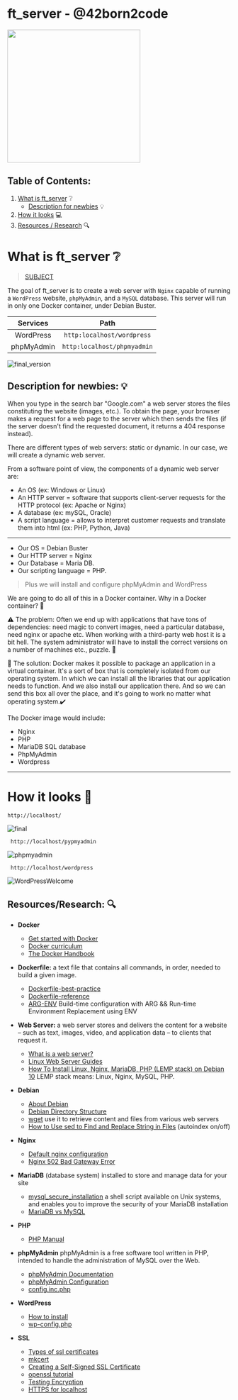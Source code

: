 # ft_server - @42born2code
<img src="https://upload.wikimedia.org/wikipedia/commons/thumb/4/4e/Docker_%28container_engine%29_logo.svg/1920px-Docker_%28container_engine%29_logo.svg.png"
     style="text-align:center" width=300px />


## Table of Contents:
1. [What is ft_server](https://github.com/vvarodi/ft_server#what-is-ft_server-) ❔
    * [Description for newbies](https://github.com/vvarodi/ft_server#description-for-newbies-) 💡
2. [How it looks](https://github.com/vvarodi/ft_server#how-it-looks-) 💻 
3. [Resources / Research](https://github.com/vvarodi/ft_server#resourcesresearch-) 🔍

# What is ft_server ❔

> [SUBJECT](en.subject.pdf)

The goal of ft_server is to create a web server with ```Nginx``` capable of running a ```WordPress``` website, ```phpMyAdmin```, and a ```MySQL``` database. This server will run in only one Docker container, under Debian Buster.

|Services    |Path|
|:----------:|:-------:|
|WordPress   |```http:localhost/wordpress```|
|phpMyAdmin  |```http:localhost/phpmyadmin```|

![final_version](img/final.png)

## Description for newbies: 💡
When you type in the search bar "Google.com" a web server stores the files constituting the website (images, etc.). To obtain the page, your browser makes a request for a web page to the server which then sends the files (if the server doesn't find the requested document, it returns a 404 response instead).

There are different types of web servers: static or dynamic. In our case, we will create a dynamic web server. 

From a software point of view, the components of a dynamic web server are:
* An OS (ex: Windows or Linux)
* An HTTP server = software that supports client-server requests for the HTTP protocol (ex: Apache or Nginx)
* A database (ex: mySQL, Oracle)
* A script language = allows to interpret customer requests and translate them into html (ex: PHP, Python, Java)
---------------
* Our OS = Debian Buster 
* Our HTTP server = Nginx
* Our Database = Maria DB. 
* Our scripting language = PHP. 
> Plus we will install and configure phpMyAdmin and WordPress

We are going to do all of this in a Docker container. Why in a Docker container? 🐳

⚠️ The problem: Often we end up with applications that have tons of dependencies: need magic to convert images, need a particular database, need nginx or apache etc. When working with a third-party web host it is a bit hell. The system administrator will have to install the correct versions on a number of machines etc., puzzle. 💢

💯 The solution: Docker makes it possible to package an application in a virtual container. It's a sort of box that is completely isolated from our operating system. In which we can install all the libraries that our application needs to function. And we also install our application there. And so we can send this box all over the place, and it's going to work no matter what operating system.✔️

The Docker image would include:
* Nginx
* PHP 
* MariaDB SQL database
* PhpMyAdmin
* Wordpress
------------------

# How it looks 👀
``` http://localhost/ ```

![final](img/final.png)

``` http://localhost/pypmyadmin```

![phpmyadmin](img/phpmyadmin.png)

``` http://localhost/wordpress```

![WordPressWelcome](img/wordpress_welcome.png)

## Resources/Research: 🔍
* **Docker**
  * [Get started with Docker](https://docs.docker.com/get-started/)
  * [Docker curriculum](https://docker-curriculum.com/)
  * [The Docker Handbook](https://www.freecodecamp.org/news/the-docker-handbook/)

* **Dockerfile:** a text file that contains all commands, in order, needed to build a given image.
  * [Dockerfile-best-practice](https://docs.docker.com/develop/develop-images/dockerfile_best-practices/)
  * [Dockerfile-reference](https://docs.docker.com/engine/reference/builder/)
  * [ARG-ENV](https://vsupalov.com/docker-arg-env-variable-guide/) Build-time configuration with ARG && Run-time Environment Replacement using ENV 

* **Web Server:** a web server stores and delivers the content for a website – such as text, images, video, and application data – to clients that request it.
  * [What is a web server?](https://developer.mozilla.org/en-US/docs/Learn/Common_questions/What_is_a_web_server#:~:text=A%20static%20web%20server%2C%20or,application%20server%20and%20a%20database.)
  * [Linux Web Server Guides](https://www.tecmint.com/linux-web-server-guides/amp/)
  * [How To Install Linux, Nginx, MariaDB, PHP (LEMP stack) on Debian 10](https://www.digitalocean.com/community/tutorials/how-to-install-linux-nginx-mariadb-php-lemp-stack-on-debian-10)
   LEMP stack means: Linux, Nginx, MySQL, PHP.

* **Debian**
  * [About Debian](https://www.debian.org/intro/about)
  * [Debian Directory Structure](https://wiki.debian.org/Nginx/DirectoryStructure)
  * [wget](https://www.gnu.org/software/wget/) use it to retrieve content and files from various web servers
  * [How to Use sed to Find and Replace String in Files](https://linuxize.com/post/how-to-use-sed-to-find-and-replace-string-in-files/) (autoindex on/off)

* **Nginx**
  * [Default nginx configuration](img/default)
  * [Nginx 502 Bad Gateway Error](https://ibcomputing.com/nginx-502-bad-gateway-error/)

* **MariaDB** (database system) installed to store and manage data for your site
  * [mysql_secure_installation](https://mariadb.com/kb/en/mysql_secure_installation/) a shell script available on Unix systems, and enables you to improve the security of your MariaDB installation
  * [MariaDB vs MySQL](https://www.guru99.com/mariadb-vs-mysql.html)
* **PHP**
  * [PHP Manual](https://www.php.net/manual/es/index.php)
* **phpMyAdmin** phpMyAdmin is a free software tool written in PHP, intended to handle the administration of MySQL over the Web.
  * [phpMyAdmin Documentation](https://docs.phpmyadmin.net/en/latest/)
  * [phpMyAdmin Configuration](https://docs.phpmyadmin.net/en/latest/config.html#)
  * [config.inc.php](https://docs.phpmyadmin.net/en/latest/config.html#config-examples)

* **WordPress**  
  * [How to install](https://wordpress.org/support/article/how-to-install-wordpress/)
  * [wp-config.php](https://wordpress.org/support/article/editing-wp-config-php/)

* **SSL**
  * [Types of ssl certificates](https://phoenixnap.com/kb/types-of-ssl-certificates)
  * [mkcert](https://github.com/FiloSottile/mkcert/)
  * [Creating a Self-Signed SSL Certificate](https://linuxize.com/post/creating-a-self-signed-ssl-certificate/)
  * [openssl tutorial](https://phoenixnap.com/kb/openssl-tutorial-ssl-certificates-private-keys-csrs)
  * [Testing Encryption](https://www.digitalocean.com/community/tutorials/how-to-create-a-self-signed-ssl-certificate-for-nginx-on-debian-10#step-5-%E2%80%94-testing-encryption)
  * [HTTPS for localhost](https://www.freecodecamp.org/news/how-to-get-https-working-on-your-local-development-environment-in-5-minutes-7af615770eec/)
